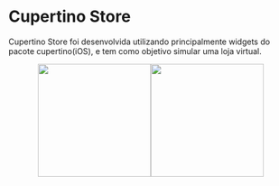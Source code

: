 # Cupertino Store

Cupertino Store foi desenvolvida utilizando principalmente widgets do pacote
cupertino(iOS), e tem como objetivo simular uma loja virtual. <br>
<div style="display:flex; justify-content:center; align-items:center;">
<img src="https://github.com/LucasMartines01/cupertino-store/assets/111136215/d13ddea6-fd3a-44d0-8cd2-44ff54a52256" width = 200px>
<img src="https://github.com/LucasMartines01/cupertino-store/assets/111136215/f819fd45-2587-4be9-b927-36c8cc5f2046" width=200px>
</div>
